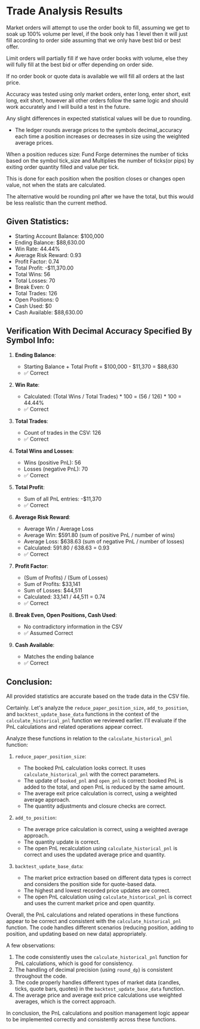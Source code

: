 # Trade Analysis Results
Market orders will attempt to use the order book to fill, assuming we get to soak up 100% volume per level, if the book only has 1 level then it will just fill according to order side assuming that we only have best bid or best offer.

Limit orders will partially fill if we have order books with volume, else they will fully fill at the best bid or offer depending on order side.

If no order book or quote data is available we will fill all orders at the last price.

Accuracy was tested using only market orders, enter long, enter short, exit long, exit short, however all other orders follow the same logic and should work accurately and I will build a test in the future.

Any slight differences in expected statistical values will be due to rounding.
- The ledger rounds average prices to the symbols decimal_accuracy each time a position increases or decreases in size using the weighted average prices.

When a position reduces size:
Fund Forge determines the number of ticks based on the symbol tick_size and Multiplies the number of ticks(or pips) by exiting order quantity filled and value per tick.

This is done for each position when the position closes or changes open value, not when the stats are calculated.

The alternative would be rounding pnl after we have the total, but this would be less realistic than the current method.

## Given Statistics:
- Starting Account Balance: $100,000
- Ending Balance: $88,630.00
- Win Rate: 44.44%
- Average Risk Reward: 0.93
- Profit Factor: 0.74
- Total Profit: -$11,370.00
- Total Wins: 56
- Total Losses: 70
- Break Even: 0
- Total Trades: 126
- Open Positions: 0
- Cash Used: $0
- Cash Available: $88,630.00


## Verification With Decimal Accuracy Specified By Symbol Info:

1. **Ending Balance**:
   - Starting Balance + Total Profit = $100,000 - $11,370 = $88,630
   - ✅ Correct

2. **Win Rate**:
   - Calculated: (Total Wins / Total Trades) * 100 = (56 / 126) * 100 = 44.44%
   - ✅ Correct

3. **Total Trades**:
   - Count of trades in the CSV: 126
   - ✅ Correct

4. **Total Wins and Losses**:
   - Wins (positive PnL): 56
   - Losses (negative PnL): 70
   - ✅ Correct

5. **Total Profit**:
   - Sum of all PnL entries: -$11,370
   - ✅ Correct

6. **Average Risk Reward**:
   - Average Win / Average Loss
   - Average Win: $591.80 (sum of positive PnL / number of wins)
   - Average Loss: $638.63 (sum of negative PnL / number of losses)
   - Calculated: 591.80 / 638.63 = 0.93
   - ✅ Correct

7. **Profit Factor**:
   - (Sum of Profits) / (Sum of Losses)
   - Sum of Profits: $33,141
   - Sum of Losses: $44,511
   - Calculated: 33,141 / 44,511 = 0.74
   - ✅ Correct

8. **Break Even, Open Positions, Cash Used**:
   - No contradictory information in the CSV
   - ✅ Assumed Correct

9. **Cash Available**:
   - Matches the ending balance
   - ✅ Correct

## Conclusion:
All provided statistics are accurate based on the trade data in the CSV file.

Certainly. Let's analyze the `reduce_paper_position_size`, `add_to_position`, and `backtest_update_base_data` functions in the context of the `calculate_historical_pnl` function we reviewed earlier. I'll evaluate if the PnL calculations and related operations appear correct.


Analyze these functions in relation to the `calculate_historical_pnl` function:

1. `reduce_paper_position_size`:
   - The booked PnL calculation looks correct. It uses `calculate_historical_pnl` with the correct parameters.
   - The update of `booked_pnl` and `open_pnl` is correct: booked PnL is added to the total, and open PnL is reduced by the same amount.
   - The average exit price calculation is correct, using a weighted average approach.
   - The quantity adjustments and closure checks are correct.

2. `add_to_position`:
   - The average price calculation is correct, using a weighted average approach.
   - The quantity update is correct.
   - The open PnL recalculation using `calculate_historical_pnl` is correct and uses the updated average price and quantity.

3. `backtest_update_base_data`:
   - The market price extraction based on different data types is correct and considers the position side for quote-based data.
   - The highest and lowest recorded price updates are correct.
   - The open PnL calculation using `calculate_historical_pnl` is correct and uses the current market price and open quantity.

Overall, the PnL calculations and related operations in these functions appear to be correct and consistent with the `calculate_historical_pnl` function.
The code handles different scenarios (reducing position, adding to position, and updating based on new data) appropriately.

A few observations:

1. The code consistently uses the `calculate_historical_pnl` function for PnL calculations, which is good for consistency.
2. The handling of decimal precision (using `round_dp`) is consistent throughout the code.
3. The code properly handles different types of market data (candles, ticks, quote bars, quotes) in the `backtest_update_base_data` function.
4. The average price and average exit price calculations use weighted averages, which is the correct approach.

In conclusion, the PnL calculations and position management logic appear to be implemented correctly and consistently across these functions.
